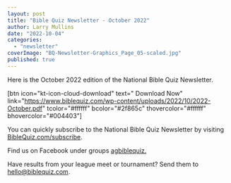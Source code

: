 ```yaml
---
layout: post
title: "Bible Quiz Newsletter - October 2022"
author: Larry Mullins
date: "2022-10-04"
categories: 
  - "newsletter"
coverImage: "BQ-Newsletter-Graphics_Page_05-scaled.jpg"
published: true
---
```


Here is the October 2022 edition of the National Bible Quiz Newsletter.

\[btn icon="kt-icon-cloud-download" text=" Download Now" link="https://www.biblequiz.com/wp-content/uploads/2022/10/2022-October.pdf" tcolor="#ffffff" bcolor="#2f865c" thovercolor="#ffffff" bhovercolor="#004403"\]

You can quickly subscribe to the National Bible Quiz Newsletter by visiting [BibleQuiz.com/subscribe](https://www.biblequiz.com/subscribe).

Find us on Facebook under groups [agbiblequiz.](https://www.facebook.com/groups/agbiblequiz)

Have results from your league meet or tournament? Send them to [hello@biblequiz.com](mailto:hello@biblequiz.com).
